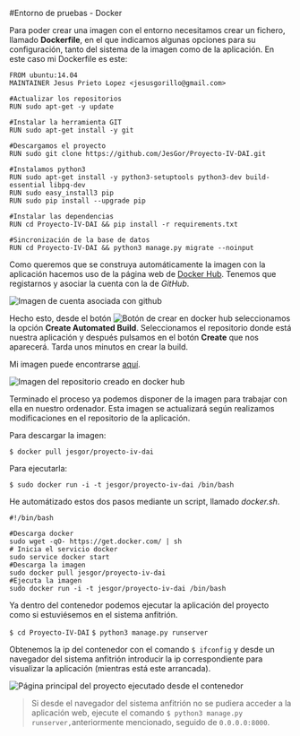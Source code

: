 #Entorno de pruebas - Docker

Para poder crear una imagen con el entorno necesitamos crear un fichero, llamado **Dockerfile**, en el que indicamos algunas opciones para su configuración, tanto del sistema de la imagen como de la aplicación. En este caso mi Dockerfile es este:

```
FROM ubuntu:14.04
MAINTAINER Jesus Prieto Lopez <jesusgorillo@gmail.com>

#Actualizar los repositorios
RUN sudo apt-get -y update

#Instalar la herramienta GIT
RUN sudo apt-get install -y git

#Descargamos el proyecto
RUN sudo git clone https://github.com/JesGor/Proyecto-IV-DAI.git

#Instalamos python3
RUN sudo apt-get install -y python3-setuptools python3-dev build-essential libpq-dev
RUN sudo easy_install3 pip
RUN sudo pip install --upgrade pip

#Instalar las dependencias
RUN cd Proyecto-IV-DAI && pip install -r requirements.txt

#Sincronización de la base de datos
RUN cd Proyecto-IV-DAI && python3 manage.py migrate --noinput
```

Como queremos que se construya automáticamente la imagen con la aplicación hacemos uso de la página web de [Docker Hub](https://hub.docker.com/). Tenemos que registarnos y asociar la cuenta con la de *GitHub*.

![Imagen de cuenta asociada con github](http://i1175.photobucket.com/albums/r628/jesusgorillo/cap1_zpsqovcohyp.png)

Hecho esto, desde el botón ![Botón de crear en docker hub](http://i1175.photobucket.com/albums/r628/jesusgorillo/cap2_zpsef99rhzi.png) seleccionamos la opción **Create Automated Build**. Seleccionamos el repositorio donde está nuestra aplicación y después pulsamos en el botón **Create** que nos aparecerá. Tarda unos minutos en crear la build.

Mi imagen puede encontrarse [aquí](https://hub.docker.com/r/jesgor/proyecto-iv-dai/).

![Imagen del repositorio creado en docker hub](http://i1175.photobucket.com/albums/r628/jesusgorillo/cap3_zpsfk6uho6v.png)

Terminado el proceso ya podemos disponer de la imagen para trabajar con ella en nuestro ordenador. Esta imagen se actualizará según realizamos modificaciones en el repositorio de la aplicación.

Para descargar la imagen:

`$ docker pull jesgor/proyecto-iv-dai`

Para ejecutarla:

`$ sudo docker run -i -t jesgor/proyecto-iv-dai /bin/bash`

He automátizado estos dos pasos mediante un script, llamado *docker.sh*.

```
#!/bin/bash

#Descarga docker
sudo wget -qO- https://get.docker.com/ | sh
# Inicia el servicio docker
sudo service docker start
#Descarga la imagen
sudo docker pull jesgor/proyecto-iv-dai
#Ejecuta la imagen
sudo docker run -i -t jesgor/proyecto-iv-dai /bin/bash 
```

Ya dentro del contenedor podemos ejecutar la aplicación del proyecto como si estuviésemos en el sistema anfitrión.

`$ cd Proyecto-IV-DAI`
`$ python3 manage.py runserver`

Obtenemos la ip del contenedor con el comando `$ ifconfig` y desde un navegador del sistema anfitrión introducir la ip correspondiente para visualizar la aplicación (mientras está este arrancada).

![Página principal del proyecto ejecutado desde el contenedor](http://i1175.photobucket.com/albums/r628/jesusgorillo/cap29_zpsdqzqw3bq.png)

> Si desde el navegador del sistema anfitrión no se pudiera acceder a la aplicación web, ejecute el comando `$ python3 manage.py runserver,`anteriormente mencionado, seguido de `0.0.0.0:8000`. 